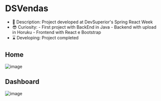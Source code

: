 # DSVendas

- 👀 Description: Project developed at DevSuperior's Spring React Week
- 😎 Curiosity: - First project with BackEnd in Java
                - Backend with upload in Horuku
                - Frontend with React e Bootstrap
- ⌛ Developing: Project completed

## Home

![image](https://user-images.githubusercontent.com/69876702/133003865-415e08a6-798f-438e-854c-6ecc9821f89b.png)


## Dashboard

![image](https://user-images.githubusercontent.com/69876702/133003880-0a097b3b-43e4-41ec-9fd0-249226025fd7.png)

